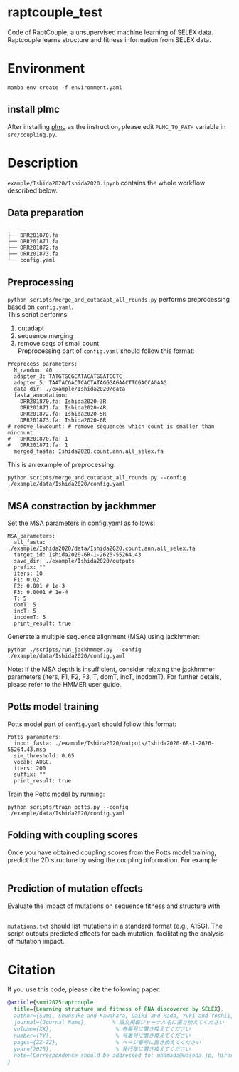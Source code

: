 # raptcouple_test
Code of RaptCouple, a unsupervised machine learning of SELEX data. Raptcouple learns structure and fitness information from SELEX data.

# Environment
```
mamba env create -f environment.yaml
```
## install plmc
After installing [plmc](https://github.com/debbiemarkslab/plmc) as the instruction, please edit `PLMC_TO_PATH` variable in `src/coupling.py`.  


# Description
`example/Ishida2020/Ishida2020.ipynb` contains the whole workflow described below.  
## Data preparation
```
.
├── DRR201870.fa
├── DRR201871.fa
├── DRR201872.fa
├── DRR201873.fa
└── config.yaml

```
## Preprocessing
`python scripts/merge_and_cutadapt_all_rounds.py` performs preprocessing based on `config.yaml`.  
This script performs:  
1. cutadapt  
2. sequence merging  
3. remove seqs of small count  
Preprocessing part of `config.yaml` should follow this format:   
```
Preprocess_parameters:
  N_random: 40
  adapter_3: TATGTGCGCATACATGGATCCTC
  adapter_5: TAATACGACTCACTATAGGGAGAACTTCGACCAGAAG
  data_dir: ./example/Ishida2020/data
  fasta_annotation:
    DRR201870.fa: Ishida2020-3R
    DRR201871.fa: Ishida2020-4R
    DRR201872.fa: Ishida2020-5R
    DRR201873.fa: Ishida2020-6R
# remove_lowcount: # remove sequences which count is smaller than mincount.
#   DRR201870.fa: 1
#   DRR201871.fa: 1
  merged_fasta: Ishida2020.count.ann.all_selex.fa
```

This is an example of preprocessing.
```
python scripts/merge_and_cutadapt_all_rounds.py --config ./example/data/Ishida2020/config.yaml
```
## MSA constraction by jackhmmer
Set the MSA parameters in config.yaml as follows:
```
MSA_parameters:
  all_fasta: ./example/Ishida2020/data/Ishida2020.count.ann.all_selex.fa
  target_id: Ishida2020-6R-1-2626-55264.43
  save_dir: ./example/Ishida2020/outputs
  prefix: ""
  iters: 10
  F1: 0.02
  F2: 0.001 # 1e-3
  F3: 0.0001 # 1e-4
  T: 5
  domT: 5
  incT: 5
  incdomT: 5
  print_result: true
```
Generate a multiple sequence alignment (MSA) using jackhmmer:
```
python ./scripts/run_jackhmmer.py --config ./example/data/Ishida2020/config.yaml
```
Note: If the MSA depth is insufficient, consider relaxing the jackhmmer parameters (iters, F1, F2, F3, T, domT, incT, incdomT). For further details, please refer to the HMMER user guide.

## Potts model training
Potts model part of `config.yaml` should follow this format:   
```
Potts_parameters:
  input_fasta: ./example/Ishida2020/outputs/Ishida2020-6R-1-2626-55264.43.msa
  sim_threshold: 0.05
  vocab: AUGC.
  iters: 200
  suffix: ""
  print_result: true
```
Train the Potts model by running:
```
python scripts/train_potts.py --config ./example/data/Ishida2020/config.yaml
```
## Folding with coupling scores
Once you have obtained coupling scores from the Potts model training, predict the 2D structure by using the coupling information. For example: 
```

```


## Prediction of mutation effects
Evaluate the impact of mutations on sequence fitness and structure with:  
```

```

`mutations.txt` should list mutations in a standard format (e.g., A15G).
The script outputs predicted effects for each mutation, facilitating the analysis of mutation impact.

# Citation
If you use this code, please cite the following paper:

```bibtex
@article{sumi2025raptcouple
  title={Learning structure and fitness of RNA discovered by SELEX},
  author={Sumi, Shunsuke and Kawahara, Daiki and Hada, Yuki and Yoshii, Tatsuyuki and Adachi, Tatsuo and Saito, Hirohide and Hamada, Michiaki},
  journal={Journal Name},        % 論文掲載ジャーナル名に置き換えてください
  volume={XX},                    % 巻番号に置き換えてください
  number={YY},                    % 号番号に置き換えてください
  pages={ZZ-ZZ},                  % ページ番号に置き換えてください
  year={2025},                    % 発行年に置き換えてください
  note={Correspondence should be addressed to: mhamada@waseda.jp, hirosaito@iqb.u-tokyo.ac.jp}
}